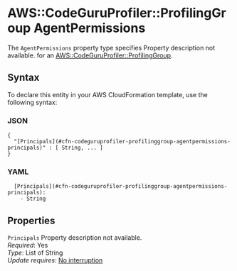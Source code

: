 # AWS::CodeGuruProfiler::ProfilingGroup AgentPermissions<a name="aws-properties-codeguruprofiler-profilinggroup-agentpermissions"></a>

<a name="aws-properties-codeguruprofiler-profilinggroup-agentpermissions-description"></a>The `AgentPermissions` property type specifies Property description not available\. for an [AWS::CodeGuruProfiler::ProfilingGroup](aws-resource-codeguruprofiler-profilinggroup.md)\.

## Syntax<a name="aws-properties-codeguruprofiler-profilinggroup-agentpermissions-syntax"></a>

To declare this entity in your AWS CloudFormation template, use the following syntax:

### JSON<a name="aws-properties-codeguruprofiler-profilinggroup-agentpermissions-syntax.json"></a>

```
{
  "[Principals](#cfn-codeguruprofiler-profilinggroup-agentpermissions-principals)" : [ String, ... ]
}
```

### YAML<a name="aws-properties-codeguruprofiler-profilinggroup-agentpermissions-syntax.yaml"></a>

```
  [Principals](#cfn-codeguruprofiler-profilinggroup-agentpermissions-principals):
    - String
```

## Properties<a name="aws-properties-codeguruprofiler-profilinggroup-agentpermissions-properties"></a>

`Principals` <a name="cfn-codeguruprofiler-profilinggroup-agentpermissions-principals"></a>
Property description not available\.  
_Required_: Yes  
_Type_: List of String  
_Update requires_: [No interruption](https://docs.aws.amazon.com/AWSCloudFormation/latest/UserGuide/using-cfn-updating-stacks-update-behaviors.html#update-no-interrupt)

